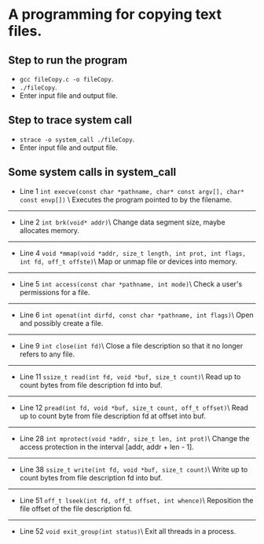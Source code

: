 # A programming for copying text files.
## Step to run the program
* `gcc fileCopy.c -o fileCopy`.
* `./fileCopy`.
* Enter input file and output file.
## Step to trace system call
* `strace -o system_call ./fileCopy`.
* Enter input file and output file.
## Some system calls in system_call
* Line 1 `int execve(const char *pathname, char* const argv[], char* const envp[])` \\
Executes the program pointed to by the filename.
***
* Line 2 `int brk(void* addr)`\\
Change data segment size, maybe allocates memory.
***
* Line 4 `void *mmap(void *addr, size_t length, int prot, int flags, int fd, off_t offste)`\\
Map or unmap file or devices into memory.
***
* Line 5 `int access(const char *pathname, int mode)`\\
Check a user's permissions for a file.
***
* Line 6 `int openat(int dirfd, const char *pathname, int flags)`\\
Open and possibly create a file.
***
* Line 9 `int close(int fd)`\\
Close a file description so that it no longer refers to any file.
***
* Line 11 `ssize_t read(int fd, void *buf, size_t count)`\\
Read up to count bytes from file description fd into buf.
***
* Line 12 `pread(int fd, void *buf, size_t count, off_t offset)`\\
Read up to count byte from file description fd at offset into buf.
***
* Line 28 `int mprotect(void *addr, size_t len, int prot)`\\
Change the access protection in the interval [addr, addr + len - 1].
***
* Line 38 `ssize_t write(int fd, void *buf, size_t count)`\\
Write up to count bytes from file description fd into buf.
***
* Line 51 `off_t lseek(int fd, off_t offset, int whence)`\\
Reposition the file offset of the file description fd.
***
* Line 52 `void exit_group(int status)`\\
Exit all threads in a process.
